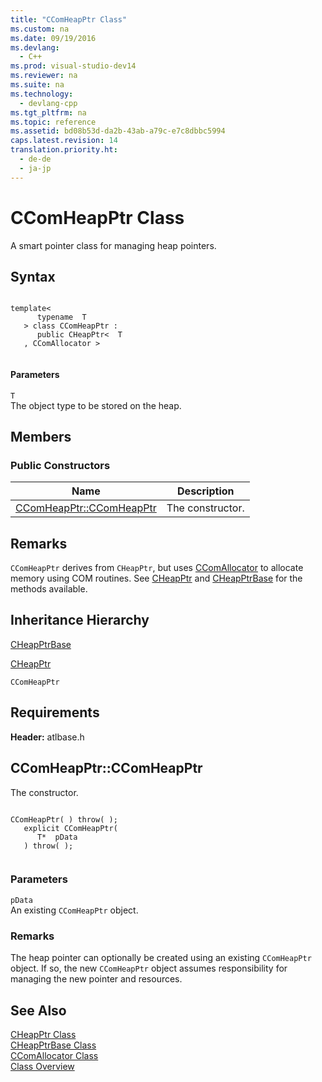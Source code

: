 ```yaml
---
title: "CComHeapPtr Class"
ms.custom: na
ms.date: 09/19/2016
ms.devlang: 
  - C++
ms.prod: visual-studio-dev14
ms.reviewer: na
ms.suite: na
ms.technology: 
  - devlang-cpp
ms.tgt_pltfrm: na
ms.topic: reference
ms.assetid: bd08b53d-da2b-43ab-a79c-e7c8dbbc5994
caps.latest.revision: 14
translation.priority.ht: 
  - de-de
  - ja-jp
---
```

# CComHeapPtr Class
A smart pointer class for managing heap pointers.  
  
## Syntax  
  
```  
  
template<  
      typename  T  
   > class CComHeapPtr :  
      public CHeapPtr<  T  
   , CComAllocator >  
  
```  
  
#### Parameters  
 `T`  
 The object type to be stored on the heap.  
  
## Members  
  
### Public Constructors  
  
|Name|Description|  
|----------|-----------------|  
|[CComHeapPtr::CComHeapPtr](../vs140/CComHeapPtr--CComHeapPtr.md)|The constructor.|  
  
## Remarks  
 `CComHeapPtr` derives from `CHeapPtr`, but uses [CComAllocator](../vs140/CComAllocator-Class.md) to allocate memory using COM routines. See [CHeapPtr](../vs140/CHeapPtr-Class.md) and [CHeapPtrBase](../vs140/CHeapPtrBase-Class.md) for the methods available.  
  
## Inheritance Hierarchy  
 [CHeapPtrBase](../vs140/CHeapPtrBase-Class.md)  
  
 [CHeapPtr](../vs140/CHeapPtr-Class.md)  
  
 `CComHeapPtr`  
  
## Requirements  
 **Header:** atlbase.h  
  
##  <a name="ccomheapptr__ccomheapptr"></a>  CComHeapPtr::CComHeapPtr  
 The constructor.  
  
```  
  
CComHeapPtr( ) throw( );   
   explicit CComHeapPtr(  
      T*  pData  
   ) throw( );  
  
```  
  
### Parameters  
 `pData`  
 An existing `CComHeapPtr` object.  
  
### Remarks  
 The heap pointer can optionally be created using an existing `CComHeapPtr` object. If so, the new `CComHeapPtr` object assumes responsibility for managing the new pointer and resources.  
  
## See Also  
 [CHeapPtr Class](../vs140/CHeapPtr-Class.md)   
 [CHeapPtrBase Class](../vs140/CHeapPtrBase-Class.md)   
 [CComAllocator Class](../vs140/CComAllocator-Class.md)   
 [Class Overview](../vs140/ATL-Class-Overview.md)